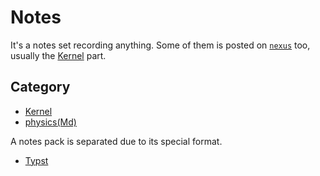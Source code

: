 # Notes

It's a notes set recording anything. Some of them is posted on [`nexus`](https://lvyuemeng.github.io/Nexus-Blog) too, usually the [Kernel](/kernel/) part.

## Category

- [Kernel](/kernel/)
- [physics(Md)](/physics/)

A notes pack is separated due to its special format.

- [Typst](/typst/)
